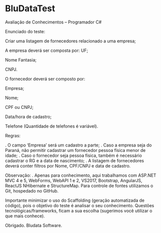 # BluDataTest
Avaliação de Conhecimentos – Programador C#

Enunciado do teste:

Criar uma listagem de fornecedores relacionado a uma empresa;

A empresa deverá ser composta por:
UF;

Nome Fantasia;

CNPJ.

O fornecedor deverá ser composto por:

Empresa;


Nome;

CPF ou CNPJ;

Data/hora de cadastro;

Telefone (Quantidade de telefones é variável).

Regras:

. O campo ‘Empresa’ será um cadastro a parte;
. Caso a empresa seja do Paraná, não permitir cadastrar um fornecedor pessoa física menor de idade;
. Caso o fornecedor seja pessoa física, também é necessário cadastrar o RG e a data de nascimento;
. A listagem de fornecedores deverá conter filtros por Nome, CPF/CNPJ e data de cadastro.
 
 Observação:
. Apenas para conhecimento, aqui trabalhamos com ASP.NET MVC 4 e 5, WebForms, WebAPI 1 e 2, VS2017,  Bootstrap, AngularJS, ReactJS NHibernate e StructureMap.
Para controle de fontes utilizamos o Git, hospedado no GitHub.

Importante minimizar o uso do Scaffolding (geração automatizada de código), pois o objetivo do teste é analisar o seu conhecimento.
Questões tecnológicas/frameworks, ficam a sua escolha (sugerimos você utilizar o que mais conhece).
 

 

Obrigado.
Bludata Software.
